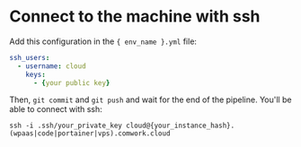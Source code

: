 # Connect to the machine with ssh

Add this configuration in the `{ env_name }.yml` file:

```yaml
ssh_users:
  - username: cloud
    keys: 
      - {your public key}
```

Then, `git commit` and `git push` and wait for the end of the pipeline. You'll be able to connect with ssh:

```shell
ssh -i .ssh/your_private_key cloud@{your_instance_hash}.(wpaas|code|portainer|vps).comwork.cloud
```
